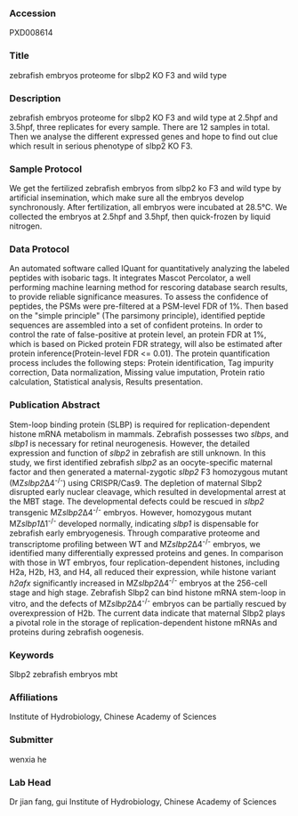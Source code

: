 ### Accession
PXD008614

### Title
zebrafish embryos proteome for slbp2 KO F3 and wild type

### Description
zebrafish embryos proteome for slbp2 KO F3 and wild type at 2.5hpf and 3.5hpf, three replicates for every sample. There are 12 samples in total. Then we analyse the different expressed genes and hope to find out clue which result in serious phenotype of slbp2 KO F3.

### Sample Protocol
We get the fertilized zebrafish embryos from slbp2 ko F3 and wild type by artificial insemination, which make sure all the embryos develop synchronously. After fertilization, all embryos were incubated at 28.5°C. We collected the embryos at 2.5hpf and 3.5hpf, then quick-frozen by liquid nitrogen.

### Data Protocol
An automated software called IQuant for quantitatively analyzing the labeled peptides with isobaric tags. It integrates Mascot Percolator, a well performing machine learning method for rescoring database search results, to provide reliable significance measures. To assess the confidence of peptides, the PSMs were pre-filtered at a PSM-level FDR of 1%. Then based on the "simple principle" (The parsimony principle), identified peptide sequences are assembled into a  set of confident proteins. In order to control the rate of false-positive at protein level, an protein FDR at 1%, which is based on Picked protein FDR strategy, will also be estimated after protein inference(Protein-level FDR <= 0.01). The protein quantification process includes the following steps: Protein identification, Tag impurity correction, Data normalization, Missing value imputation, Protein ratio calculation, Statistical analysis, Results presentation.

### Publication Abstract
Stem-loop binding protein (SLBP) is required for replication-dependent histone mRNA metabolism in mammals. Zebrafish possesses two <i>slbps</i>, and <i>slbp1</i> is necessary for retinal neurogenesis. However, the detailed expression and function of <i>slbp2</i> in zebrafish are still unknown. In this study, we first identified zebrafish <i>slbp2</i> as an oocyte-specific maternal factor and then generated a maternal-zygotic <i>slbp2</i> F3 homozygous mutant (MZ<i>slbp2</i>&#x394;4<sup>-/-</sup>) using CRISPR/Cas9. The depletion of maternal Slbp2 disrupted early nuclear cleavage, which resulted in developmental arrest at the MBT stage. The developmental defects could be rescued in <i>slbp2</i> transgenic MZ<i>slbp2</i>&#x394;4<sup>-/-</sup> embryos. However, homozygous mutant MZ<i>slbp1</i>&#x394;1<sup>-/-</sup> developed normally, indicating <i>slbp1</i> is dispensable for zebrafish early embryogenesis. Through comparative proteome and transcriptome profiling between WT and MZ<i>slbp2</i>&#x394;4<sup>-/-</sup> embryos, we identified many differentially expressed proteins and genes. In comparison with those in WT embryos, four replication-dependent histones, including H2a, H2b, H3, and H4, all reduced their expression, while histone variant <i>h2afx</i> significantly increased in MZ<i>slbp2</i>&#x394;4<sup>-/-</sup> embryos at the 256-cell stage and high stage. Zebrafish Slbp2 can bind histone mRNA stem-loop in vitro, and the defects of MZ<i>slbp2</i>&#x394;4<sup>-/-</sup> embryos can be partially rescued by overexpression of H2b. The current data indicate that maternal Slbp2 plays a pivotal role in the storage of replication-dependent histone mRNAs and proteins during zebrafish oogenesis.

### Keywords
Slbp2 zebrafish embryos mbt

### Affiliations
Institute of Hydrobiology, Chinese Academy of Sciences

### Submitter
wenxia he

### Lab Head
Dr jian fang, gui
Institute of Hydrobiology, Chinese Academy of Sciences


